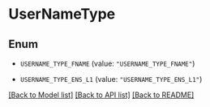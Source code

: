 # UserNameType

## Enum


* `USERNAME_TYPE_FNAME` (value: `"USERNAME_TYPE_FNAME"`)

* `USERNAME_TYPE_ENS_L1` (value: `"USERNAME_TYPE_ENS_L1"`)


[[Back to Model list]](../README.md#documentation-for-models) [[Back to API list]](../README.md#documentation-for-api-endpoints) [[Back to README]](../README.md)


